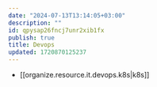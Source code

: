 ```yaml
---
date: "2024-07-13T13:14:05+03:00"
description: ""
id: qpysap26fncj7unr2xib1fx
publish: true
title: Devops
updated: 1720870125237
---
```


- [[organize.resource.it.devops.k8s|k8s]]

